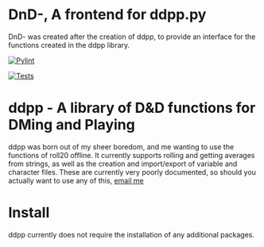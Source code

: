 # DnD-, A frontend for ddpp.py

DnD- was created after the creation of ddpp, to provide an interface for the functions created in the ddpp library.

[![Pylint](https://github.com/CustomRoses/DnD-/actions/workflows/pylint.yml/badge.svg)](https://github.com/CustomRoses/DnD-/actions/workflows/pylint.yml)

[![Tests](https://github.com/CustomRoses/DnD-/actions/workflows/unittests.yaml/badge.svg)](https://github.com/CustomRoses/DnD-/actions/workflows/unittests.yaml)
# ddpp - A library of D&D functions for DMing and Playing

ddpp was born out of my sheer boredom, and me wanting to use the functions of roll20 offline. It currently supports rolling and getting averages from strings, as well as the creation and import/export of variable and character files. These are currently very poorly documented, so should you actually want to use any of this, [email me](mailto:luc@nothome.xyz)



# Install

ddpp currently does not require the installation of any additional packages. 

